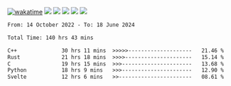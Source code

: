 [![wakatime](https://wakatime.com/badge/user/368879df-dc38-4b1a-86c4-8a2054a0e074.svg)](https://wakatime.com/@368879df-dc38-4b1a-86c4-8a2054a0e074)
<img src="https://img.shields.io/badge/Windows-0078D6?style=flat&logo=Windows&logoColor=white">
<img src="https://img.shields.io/badge/IntelliJ_IDEA-000000.svg?style=flat&logo=IntelliJ-IDEA&logoColor=white">
<img src="https://img.shields.io/badge/CLion-000000.svg?style=flat&logo=CLion&logoColor=white">
<img src="https://img.shields.io/badge/Visual_Studio_Code-007ACC?style=flat&logo=Visual-Studio-Code&logoColor=white">
<img src="https://img.shields.io/badge/Discord-5865F2?label=kano42&style=flat&logo=discord&logoColor=white">
<br>


<!--START_SECTION:waka-->

```txt
From: 14 October 2022 - To: 18 June 2024

Total Time: 140 hrs 43 mins

C++              30 hrs 11 mins  >>>>>--------------------   21.46 %
Rust             21 hrs 18 mins  >>>>---------------------   15.14 %
C                19 hrs 15 mins  >>>----------------------   13.68 %
Python           18 hrs 9 mins   >>>----------------------   12.90 %
Svelte           12 hrs 6 mins   >>-----------------------   08.61 %
```

<!--END_SECTION:waka-->
